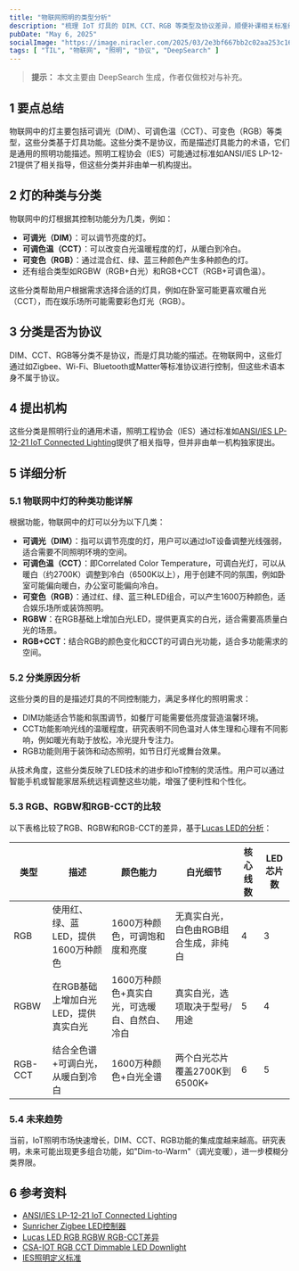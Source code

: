 ```yaml
---
title: "物联网照明的类型分析"
description: "梳理 IoT 灯具的 DIM、CCT、RGB 等类型及协议差异，顺便补课相关标准组织。"
pubDate: "May 6, 2025"
socialImage: "https://image.niracler.com/2025/03/2e3bf667bb2c02aa253c16a0aae5b762.png"
tags: [ "TIL", "物联网", "照明", "协议", "DeepSearch" ]
---
```

> **提示：** 本文主要由 DeepSearch 生成，作者仅做校对与补充。


## 1 要点总结

物联网中的灯主要包括可调光（DIM）、可调色温（CCT）、可变色（RGB）等类型，这些分类基于灯具功能。这些分类不是协议，而是描述灯具能力的术语，它们是通用的照明功能描述。照明工程协会（IES）可能通过标准如ANSI/IES LP-12-21提供了相关指导，但这些分类并非由单一机构提出。

## 2 灯的种类与分类

物联网中的灯根据其控制功能分为几类，例如：

- **可调光（DIM）**：可以调节亮度的灯。
- **可调色温（CCT）**：可以改变白光温暖程度的灯，从暖白到冷白。
- **可变色（RGB）**：通过混合红、绿、蓝三种颜色产生多种颜色的灯。
- 还有组合类型如RGBW（RGB+白光）和RGB+CCT（RGB+可调色温）。

这些分类帮助用户根据需求选择合适的灯具，例如在卧室可能更喜欢暖白光（CCT），而在娱乐场所可能需要彩色灯光（RGB）。

## 3 分类是否为协议

DIM、CCT、RGB等分类不是协议，而是灯具功能的描述。在物联网中，这些灯通过如Zigbee、Wi-Fi、Bluetooth或Matter等标准协议进行控制，但这些术语本身不属于协议。

## 4 提出机构

这些分类是照明行业的通用术语，照明工程协会（IES）通过标准如[ANSI/IES LP-12-21 IoT Connected Lighting](https://store.ies.org/product/lighting-practice-iot-connected-lighting/)提供了相关指导，但并非由单一机构独家提出。

## 5 详细分析

### 5.1 物联网中灯的种类功能详解

根据功能，物联网中的灯可以分为以下几类：

- **可调光（DIM）**：指可以调节亮度的灯，用户可以通过IoT设备调整光线强弱，适合需要不同照明环境的空间。
- **可调色温（CCT）**：即Correlated Color Temperature，可调白光灯，可以从暖白（约2700K）调整到冷白（6500K以上），用于创建不同的氛围，例如卧室可能偏向暖白，办公室可能偏向冷白。
- **可变色（RGB）**：通过红、绿、蓝三种LED组合，可以产生1600万种颜色，适合娱乐场所或装饰照明。
- **RGBW**：在RGB基础上增加白光LED，提供更真实的白光，适合需要高质量白光的场景。
- **RGB+CCT**：结合RGB的颜色变化和CCT的可调白光功能，适合多功能需求的空间。

### 5.2 分类原因分析

这些分类的目的是描述灯具的不同控制能力，满足多样化的照明需求：

- DIM功能适合节能和氛围调节，如餐厅可能需要低亮度营造温馨环境。
- CCT功能影响光线的温暖程度，研究表明不同色温对人体生理和心理有不同影响，例如暖光有助于放松，冷光提升专注力。
- RGB功能则用于装饰和动态照明，如节日灯光或舞台效果。

从技术角度，这些分类反映了LED技术的进步和IoT控制的灵活性。用户可以通过智能手机或智能家居系统远程调整这些功能，增强了便利性和个性化。

### 5.3 RGB、RGBW和RGB-CCT的比较

以下表格比较了RGB、RGBW和RGB-CCT的差异，基于[Lucas LED的分析](https://lucasled.ie/blog/post/what-is-the-difference-between-rgb-rgbw-and-rgb-cct-led-strip-lights)：

| 类型     | 描述                                         | 颜色能力                                       | 白光细节                                     | 核心线数 | LED芯片数 |
|----------|----------------------------------------------|------------------------------------------------|----------------------------------------------|----------|-----------|
| RGB      | 使用红、绿、蓝LED，提供1600万种颜色          | 1600万种颜色，可调饱和度和亮度                 | 无真实白光，白色由RGB组合生成，非纯白        | 4        | 3         |
| RGBW     | 在RGB基础上增加白光LED，提供真实白光         | 1600万种颜色+真实白光，可选暖白、自然白、冷白  | 真实白光，选项取决于型号/用途                | 5        | 4         |
| RGB-CCT  | 结合全色谱+可调白光，从暖白到冷白            | 1600万种颜色+白光全谱                         | 两个白光芯片覆盖2700K到6500K+                | 6        | 5         |

### 5.4 未来趋势

当前，IoT照明市场快速增长，DIM、CCT、RGB功能的集成度越来越高。研究表明，未来可能出现更多组合功能，如"Dim-to-Warm"（调光变暖），进一步模糊分类界限。

## 6 参考资料

- [ANSI/IES LP-12-21 IoT Connected Lighting](https://store.ies.org/product/lighting-practice-iot-connected-lighting/)
- [Sunricher Zigbee LED控制器](https://www.sunricher.com/dim-cct-rgbw-rgb-cct-4-in-1-constant-voltage-zigbee-led-controller-sr-zg1029-5c.html)
- [Lucas LED RGB RGBW RGB-CCT差异](https://lucasled.ie/blog/post/what-is-the-difference-between-rgb-rgbw-and-rgb-cct-led-strip-lights)
- [CSA-IOT RGB CCT Dimmable LED Downlight](https://csa-iot.org/csa_product/rgb-cct-dimmable-led-downlight/)
- [IES照明定义标准](https://www.ies.org/standards/definitions/)
